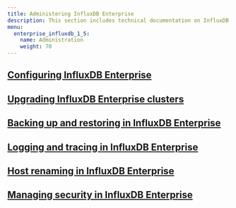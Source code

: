 ```yaml
---
title: Administering InfluxDB Enterprise
description: This section includes technical documentation on InfluxDB Enterprise administration, including backup and restore, configuration, logs, security, and upgrading.
menu:
  enterprise_influxdb_1_5:
    name: Administration
    weight: 70
---
```


## [Configuring InfluxDB Enterprise](/enterprise_influxdb/v1.5/administration/configuration/)

## [Upgrading InfluxDB Enterprise clusters](/enterprise_influxdb/v1.5/administration/upgrading/)

## [Backing up and restoring in InfluxDB Enterprise](/enterprise_influxdb/v1.5/administration/backup-and-restore/)

## [Logging and tracing in InfluxDB Enterprise](/enterprise_influxdb/v1.5/administration/logs/)

## [Host renaming in InfluxDB Enterprise](/enterprise_influxdb/v1.5/administration/renaming/)

## [Managing security in InfluxDB Enterprise](/enterprise_influxdb/v1.5/administration/security/)
